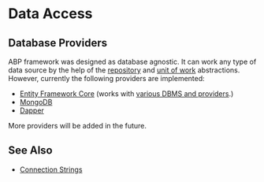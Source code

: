 # Data Access

## Database Providers

ABP framework was designed as database agnostic. It can work any type of data source by the help of the [repository](Repositories.md) and [unit of work](Unit-Of-Work.md) abstractions. However, currently the following providers are implemented:

* [Entity Framework Core](Entity-Framework-Core.md) (works with [various DBMS and providers](https://docs.microsoft.com/en-us/ef/core/providers/).)
* [MongoDB](MongoDB.md)
* [Dapper](Dapper.md)

More providers will be added in the future.

## See Also

* [Connection Strings](Connection-Strings.md)